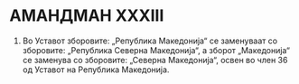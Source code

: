 # АМАНДМАН XXXIII

1. Во Уставот зборовите: „Република Македонија“ се заменуваат со зборовите: „Република Северна Македонија“, а зборот „Македонија“ се заменува со зборовите: „Северна Македонија“, освен во член 36 од Уставот на Република Македонија.
